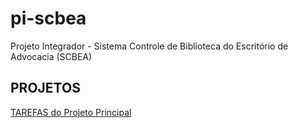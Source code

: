 # pi-scbea

Projeto Integrador - Sistema Controle de Biblioteca do Escritório de Advocacia (SCBEA)

## PROJETOS
[TAREFAS do Projeto Principal](https://github.com/Viniciusalopes/pi-scbea/projects/1)

